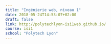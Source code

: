 ```yaml
---
title: "Ingénierie web, niveau 1"
date: 2018-05-24T14:53:07+02:00
draft: false
link: http://polytechlyon-isi1web.github.io/
course: isi1
school: "Polytech Lyon"
---
```

